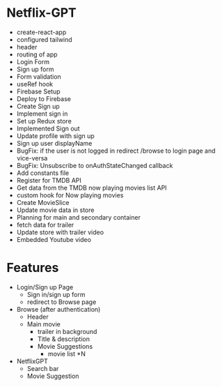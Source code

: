 # Netflix-GPT
- create-react-app
- configured tailwind
- header
- routing of app
- Login Form
- Sign up form
- Form validation
- useRef hook
- Firebase Setup
- Deploy to Firebase
- Create Sign up
- Implement sign in
- Set up Redux store
- Implemented Sign out
- Update profile with sign up
- Sign up user displayName
- BugFix: if the user is not logged in redirect /browse to login page and vice-versa
- BugFix: Unsubscribe to onAuthStateChanged callback
- Add constants file
- Register for TMDB API
- Get data from the TMDB now playing movies list API
- custom hook for Now playing movies
- Create MovieSlice
- Update movie data in store
- Planning for main and secondary container
- fetch data for trailer
- Update store with trailer video
- Embedded Youtube video


# Features
- Login/Sign up Page
    - Sign in/sign up form
    - redirect to Browse page
- Browse (after authentication)
    - Header
    - Main movie
        - trailer in background
        - Title & description
        - Movie Suggestions
            - movie list *N
- NetflixGPT
    - Search bar
    - Movie Suggestion

